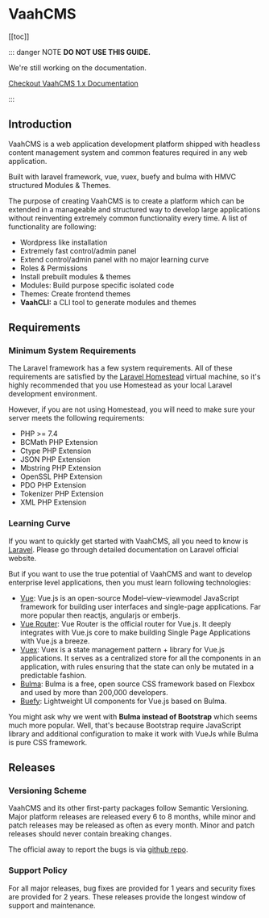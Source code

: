# VaahCMS

[[toc]]

::: danger NOTE
**DO NOT USE THIS GUIDE.**

We're still working on the documentation.

[Checkout VaahCMS 1.x Documentation](https://docs.vaah.dev/vaahcms/)

:::

## Introduction
VaahCMS is a web application development platform shipped with headless content management system and common features required in any web application.

Built with laravel framework, vue, vuex, buefy and bulma with HMVC structured Modules & Themes.

The purpose of creating VaahCMS is to create a platform which can be extended in a manageable and structured way to develop large applications without reinventing extremely common functionality every time. A list of functionality are following:



- Wordpress like installation
- Extremely fast control/admin panel
- Extend control/admin panel with no major learning curve
- Roles & Permissions
- Install prebuilt modules & themes
- Modules: Build purpose specific isolated code
- Themes: Create frontend themes
- **VaahCLI:** a CLI tool to generate modules and themes



## Requirements

### Minimum System Requirements

The Laravel framework has a few system requirements. All of these requirements are satisfied by the [Laravel Homestead](https://vaah.dev/cms/docs/requirements#!) virtual machine, so it's highly recommended that you use Homestead as your local Laravel development environment.

However, if you are not using Homestead, you will need to make sure your server meets the following requirements:

- PHP >= 7.4
- BCMath PHP Extension
- Ctype PHP Extension
- JSON PHP Extension
- Mbstring PHP Extension
- OpenSSL PHP Extension
- PDO PHP Extension
- Tokenizer PHP Extension
- XML PHP Extension



### Learning Curve

If you want to quickly get started with VaahCMS, all you need to know is [Laravel](https://laravel.com/). Please go through detailed documentation on Laravel official website.

But if you want to use the true potential of VaahCMS and want to develop enterprise level applications, then you must learn following technologies:

- [Vue](https://vuejs.org/): Vue.js is an open-source Model–view–viewmodel JavaScript framework for building user interfaces and single-page applications. Far more popular then reactjs, angularjs or emberjs.
- [Vue Router](https://router.vuejs.org/): Vue Router is the official router for Vue.js. It deeply integrates with Vue.js core to make building Single Page Applications with Vue.js a breeze.
- [Vuex](https://vuex.vuejs.org/): Vuex is a state management pattern + library for Vue.js applications. It serves as a centralized store for all the components in an application, with rules ensuring that the state can only be mutated in a predictable fashion.
- [Bulma](https://bulma.io/): Bulma is a free, open source CSS framework based on Flexbox and used by more than 200,000 developers.
- [Buefy](https://buefy.org/): Lightweight UI components for Vue.js based on Bulma.

You might ask why we went with **Bulma instead of Bootstrap** which seems much more popular. Well, that's because Bootstrap require JavaScript library and additional configuration to make it work with VueJs while Bulma is pure CSS framework.



## Releases

### Versioning Scheme

VaahCMS and its other first-party packages follow Semantic Versioning. Major platform releases are released every 6 to 8 months, while minor and patch releases may be released as often as every month. Minor and patch releases should never contain breaking changes.

The official away to report the bugs is via [github repo](https://github.com/webreinvent/vaahcms/issues).



### Support Policy

For all major releases, bug fixes are provided for 1 years and security fixes are provided for 2 years. These releases provide the longest window of support and maintenance.

